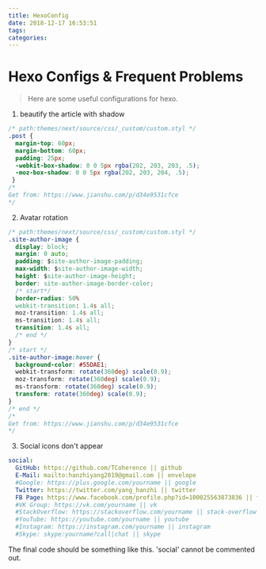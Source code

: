 ```yaml
---
title: HexoConfig
date: 2018-12-17 16:53:51
tags:
categories:
---
```

# Hexo Configs & Frequent Problems

> Here are some useful configurations for hexo.

1. beautify the article with shadow
```css
/* path:themes/next/source/css/_custom/custom.styl */
.post {
  margin-top: 60px;
  margin-bottom: 60px;
  padding: 25px;
  -webkit-box-shadow: 0 0 5px rgba(202, 203, 203, .5);
  -moz-box-shadow: 0 0 5px rgba(202, 203, 204, .5);
 }
/*
Get from: https://www.jianshu.com/p/d34e9531cfce
*/
```

2. Avatar rotation
```css
/* path:themes/next/source/css/_custom/custom.styl */
.site-author-image {
  display: block;
  margin: 0 auto;
  padding: $site-author-image-padding;
  max-width: $site-author-image-width;
  height: $site-author-image-height;
  border: site-author-image-border-color;
  /* start*/
  border-radius: 50%
  webkit-transition: 1.4s all;
  moz-transition: 1.4s all;
  ms-transition: 1.4s all;
  transition: 1.4s all;
  /* end */
}
/* start */
.site-author-image:hover {
  background-color: #55DAE1;
  webkit-transform: rotate(360deg) scale(0.9);
  moz-transform: rotate(360deg) scale(0.9);
  ms-transform: rotate(360deg) scale(0.9);
  transform: rotate(360deg) scale(0.9);
}
/* end */
/*
Get from: https://www.jianshu.com/p/d34e9531cfce
*/
```

3. Social icons don't appear
```yml
social:
  GitHub: https://github.com/TCoherence || github
  E-Mail: mailto:hanzhiyang2019@gmail.com || envelope
  #Google: https://plus.google.com/yourname || google
  Twitter: https://twitter.com/yang_hanzhi || twitter
  FB Page: https://www.facebook.com/profile.php?id=100025563873836 || facebook
  #VK Group: https://vk.com/yourname || vk
  #StackOverflow: https://stackoverflow.com/yourname || stack-overflow
  #YouTube: https://youtube.com/yourname || youtube
  #Instagram: https://instagram.com/yourname || instagram
  #Skype: skype:yourname?call|chat || skype
```
The final code should be something like this. 'social' cannot be commented out.